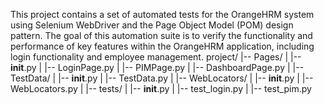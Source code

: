 This project contains a set of automated tests for the OrangeHRM system using Selenium WebDriver and the Page Object Model (POM) design pattern. The goal of this automation suite is to verify the functionality and performance of key features within the OrangeHRM application, including login functionality and employee management.
project/
|-- Pages/
|   |-- __init__.py
|   |-- LoginPage.py
|   |-- PIMPage.py
|   |-- DashboardPage.py
|
|-- TestData/
|   |-- __init__.py
|   |-- TestData.py
|
|-- WebLocators/
|   |-- __init__.py
|   |-- WebLocators.py
|
|-- tests/
|   |-- __init__.py
|   |-- test_login.py
|   |-- test_pim.py

